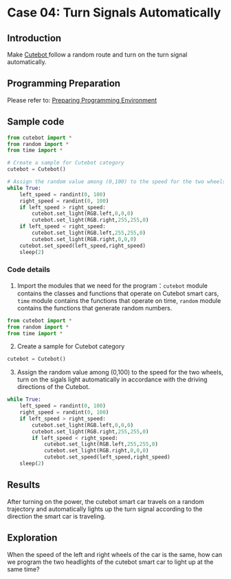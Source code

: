 # Case 04: Turn Signals Automatically
## Introduction
Make [Cutebot ](https://www.elecfreaks.com/elecfreaks-pico-ed-smart-cutebot-kit-without-pico-ed-board.html) follow a random route and turn on the turn signal automatically.

## Programming Preparation
Please refer to: [Preparing Programming Environment](https://www.yuque.com/elecfreaks-learn/picoed/gccnpl)
## Sample code
```python
from cutebot import *
from random import *
from time import *

# Create a sample for Cutebot category
cutebot = Cutebot()

# Assign the random value among (0,100) to the speed for the two wheels, turn on the sigals light automatically in accordance with the driving directions of the Cutebot. 
while True:
    left_speed = randint(0, 100)
    right_speed = randint(0, 100)
    if left_speed > right_speed:
        cutebot.set_light(RGB.left,0,0,0)
        cutebot.set_light(RGB.right,255,255,0)
    if left_speed < right_speed:
        cutebot.set_light(RGB.left,255,255,0)
        cutebot.set_light(RGB.right,0,0,0)
    cutebot.set_speed(left_speed,right_speed)
    sleep(2)
```
###  Code details

1. Import the modules that we need for the program：`cutebot` module contains the classes and functions that operate on Cutebot smart cars, `time` module contains the functions that operate on time, `random` module contains the functions that generate random numbers.
```python
from cutebot import *
from random import *
from time import *
```

2. Create a sample for Cutebot category
```python
cutebot = Cutebot()
```

3. Assign the random value among (0,100) to the speed for the two wheels, turn on the sigals light automatically in accordance with the driving directions of the Cutebot. 
```python
while True:
    left_speed = randint(0, 100)
    right_speed = randint(0, 100)
    if left_speed > right_speed:
        cutebot.set_light(RGB.left,0,0,0)
        cutebot.set_light(RGB.right,255,255,0)
        if left_speed < right_speed:
            cutebot.set_light(RGB.left,255,255,0)
            cutebot.set_light(RGB.right,0,0,0)
            cutebot.set_speed(left_speed,right_speed)
    sleep(2)
```
## Results
After turning on the power, the cutebot smart car travels on a random trajectory and automatically lights up the turn signal according to the direction the smart car is traveling.
## Exploration
When the speed of the left and right wheels of the car is the same, how can we program the two headlights of the cutebot smart car to light up at the same time?
